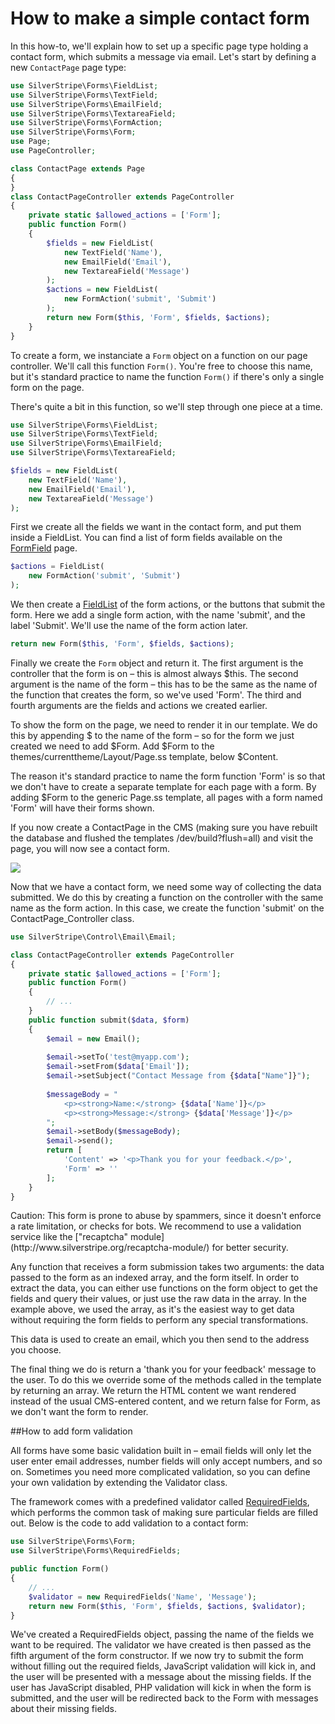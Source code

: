 # How to make a simple contact form

In this how-to, we'll explain how to set up a specific page type
holding a contact form, which submits a message via email.
Let's start by defining a new `ContactPage` page type:


```php
use SilverStripe\Forms\FieldList;
use SilverStripe\Forms\TextField;
use SilverStripe\Forms\EmailField;
use SilverStripe\Forms\TextareaField;
use SilverStripe\Forms\FormAction;
use SilverStripe\Forms\Form;
use Page;
use PageController;

class ContactPage extends Page 
{
}
class ContactPageController extends PageController 
{
    private static $allowed_actions = ['Form'];
    public function Form() 
    { 
        $fields = new FieldList( 
            new TextField('Name'), 
            new EmailField('Email'), 
            new TextareaField('Message')
        ); 
        $actions = new FieldList( 
            new FormAction('submit', 'Submit') 
        ); 
        return new Form($this, 'Form', $fields, $actions); 
    }
}

```

To create a form, we instanciate a `Form` object on a function on our page controller. We'll call this function `Form()`. You're free to choose this name, but it's standard practice to name the function `Form()` if there's only a single form on the page.

There's quite a bit in this function, so we'll step through one piece at a time.


```php
use SilverStripe\Forms\FieldList;
use SilverStripe\Forms\TextField;
use SilverStripe\Forms\EmailField;
use SilverStripe\Forms\TextareaField;

$fields = new FieldList(
    new TextField('Name'),
    new EmailField('Email'),
    new TextareaField('Message')
);
```

First we create all the fields we want in the contact form, and put them inside a FieldList. You can find a list of form fields available on the [FormField](api:SilverStripe\Forms\FormField) page.


```php
$actions = FieldList(
    new FormAction('submit', 'Submit')
);
```

We then create a [FieldList](api:SilverStripe\Forms\FieldList) of the form actions, or the buttons that submit the form. Here we add a single form action, with the name 'submit', and the label 'Submit'. We'll use the name of the form action later.


```php
return new Form($this, 'Form', $fields, $actions);
```

Finally we create the `Form` object and return it. The first argument is the controller that the form is on – this is almost always $this. The second argument is the name of the form – this has to be the same as the name of the function that creates the form, so we've used 'Form'. The third and fourth arguments are the fields and actions we created earlier.


To show the form on the page, we need to render it in our template. We do this by appending $ to the name of the form – so for the form we just created we need to add $Form. Add $Form to the themes/currenttheme/Layout/Page.ss template, below $Content.

The reason it's standard practice to name the form function 'Form' is so that we don't have to create a separate template for each page with a form. By adding $Form to the generic Page.ss template, all pages with a form named 'Form' will have their forms shown.

If you now create a ContactPage in the CMS (making sure you have rebuilt the database and flushed the templates /dev/build?flush=all) and visit the page, you will now see a contact form.

![](../../../_images/howto_contactForm.jpg)


Now that we have a contact form, we need some way of collecting the data submitted. We do this by creating a function on the controller with the same name as the form action. In this case, we create the function 'submit' on the ContactPage_Controller class.


```php
use SilverStripe\Control\Email\Email;

class ContactPageController extends PageController 
{
    private static $allowed_actions = ['Form'];
    public function Form() 
    {
        // ...
    }
    public function submit($data, $form) 
    { 
        $email = new Email(); 
         
        $email->setTo('test@myapp.com'); 
        $email->setFrom($data['Email']); 
        $email->setSubject("Contact Message from {$data["Name"]}"); 
         
        $messageBody = " 
            <p><strong>Name:</strong> {$data['Name']}</p> 
            <p><strong>Message:</strong> {$data['Message']}</p> 
        "; 
        $email->setBody($messageBody); 
        $email->send(); 
        return [
            'Content' => '<p>Thank you for your feedback.</p>',
            'Form' => ''
        ];
    }
}

```

<div class="hint" markdown="1">
	Caution: This form is prone to abuse by spammers,
	since it doesn't enforce a rate limitation, or checks for bots.
	We recommend to use a validation service like the ["recaptcha" module](http://www.silverstripe.org/recaptcha-module/)
	for better security.
</div>

Any function that receives a form submission takes two arguments: the data passed to the form as an indexed array, and the form itself. In order to extract the data, you can either use functions on the form object to get the fields and query their values, or just use the raw data in the array. In the example above, we used the array, as it's the easiest way to get data without requiring the form fields to perform any special transformations.

This data is used to create an email, which you then send to the address you choose.

The final thing we do is return a 'thank you for your feedback' message to the user. To do this we override some of the methods called in the template by returning an array. We return the HTML content we want rendered instead of the usual CMS-entered content, and we return false for Form, as we don't want the form to render.


##How to add form validation

All forms have some basic validation built in – email fields will only let the user enter email addresses, number fields will only accept numbers, and so on. Sometimes you need more complicated validation, so you can define your own validation by extending the Validator class.

The framework comes with a predefined validator called [RequiredFields](api:SilverStripe\Forms\RequiredFields), which performs the common task of making sure particular fields are filled out. Below is the code to add validation to a contact form:


```php
use SilverStripe\Forms\Form;
use SilverStripe\Forms\RequiredFields;

public function Form() 
{ 
    // ...
    $validator = new RequiredFields('Name', 'Message');
    return new Form($this, 'Form', $fields, $actions, $validator); 
}
```

We've created a RequiredFields object, passing the name of the fields we want to be required. The validator we have created is then passed as the fifth argument of the form constructor. If we now try to submit the form without filling out the required fields, JavaScript validation will kick in, and the user will be presented with a message about the missing fields. If the user has JavaScript disabled, PHP validation will kick in when the form is submitted, and the user will be redirected back to the Form with messages about their missing fields.
